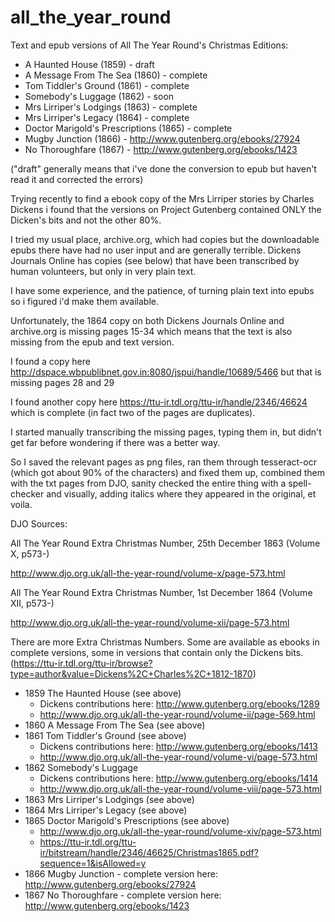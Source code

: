 # all_the_year_round
Text and epub versions of All The Year Round's Christmas Editions:
- A Haunted House (1859) - draft
- A Message From The Sea (1860) - complete
- Tom Tiddler's Ground (1861) - complete
- Somebody's Luggage (1862) - soon
- Mrs Lirriper's Lodgings (1863) - complete
- Mrs Lirriper's Legacy (1864) - complete
- Doctor Marigold's Prescriptions (1865) - complete
- Mugby Junction (1866) - http://www.gutenberg.org/ebooks/27924
- No Thoroughfare (1867) - http://www.gutenberg.org/ebooks/1423

("draft" generally means that i've done the conversion to epub but haven't read it and corrected the errors)

Trying recently to find a ebook copy of the Mrs Lirriper stories by Charles Dickens i found that the versions on Project Gutenberg contained ONLY the Dicken's bits and not the other 80%.

I tried my usual place, archive.org, which had copies but the downloadable epubs there have had no user input and are generally terrible. Dickens Journals Online has copies (see below) that have been transcribed by human volunteers, but only in very plain text.

I have some experience, and the patience, of turning plain text into epubs so i figured i'd make them available.

Unfortunately, the 1864 copy on both Dickens Journals Online and archive.org is missing pages 15-34 which means that the text is also missing from the epub and text version.

I found a copy here http://dspace.wbpublibnet.gov.in:8080/jspui/handle/10689/5466 but that is missing pages 28 and 29

I found another copy here https://ttu-ir.tdl.org/ttu-ir/handle/2346/46624 which is complete (in fact two of the pages are duplicates). 

I started manually transcribing the missing pages, typing them in, but didn't get far before wondering if there was a better way.

So I saved the relevant pages as png files, ran them through tesseract-ocr (which got about 90% of the characters) and fixed them up, combined them with the txt pages from DJO, sanity checked the entire thing with a spell-checker and visually, adding italics where they appeared in the original, et voila.

DJO Sources:

All The Year Round Extra Christmas Number, 25th December 1863 (Volume X, p573-)

http://www.djo.org.uk/all-the-year-round/volume-x/page-573.html

All The Year Round Extra Christmas Number, 1st December 1864 (Volume XII, p573-)

http://www.djo.org.uk/all-the-year-round/volume-xii/page-573.html

There are more Extra Christmas Numbers. Some are available as ebooks in complete versions, some in versions that contain only the Dickens bits.
(https://ttu-ir.tdl.org/ttu-ir/browse?type=author&value=Dickens%2C+Charles%2C+1812-1870)
* 1859 The Haunted House (see above)
  * Dickens contributions here: http://www.gutenberg.org/ebooks/1289
  * http://www.djo.org.uk/all-the-year-round/volume-ii/page-569.html
* 1860 A Message From The Sea (see above)
* 1861 Tom Tiddler's Ground (see above)
  * Dickens contributions here: http://www.gutenberg.org/ebooks/1413
  * http://www.djo.org.uk/all-the-year-round/volume-vi/page-573.html
* 1862 Somebody's Luggage 
  * Dickens contributions here: http://www.gutenberg.org/ebooks/1414
  * http://www.djo.org.uk/all-the-year-round/volume-viii/page-573.html
* 1863 Mrs Lirriper's Lodgings (see above)
* 1864 Mrs Lirriper's Legacy (see above)
* 1865 Doctor Marigold's Prescriptions (see above)
  * http://www.djo.org.uk/all-the-year-round/volume-xiv/page-573.html
  * https://ttu-ir.tdl.org/ttu-ir/bitstream/handle/2346/46625/Christmas1865.pdf?sequence=1&isAllowed=y
* 1866 Mugby Junction - complete version here: http://www.gutenberg.org/ebooks/27924
* 1867 No Thoroughfare - complete version here: http://www.gutenberg.org/ebooks/1423
